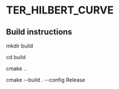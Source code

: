 # TER_HILBERT_CURVE

## Build instructions

mkdir build

cd build

cmake ..

cmake --build . --config Release
